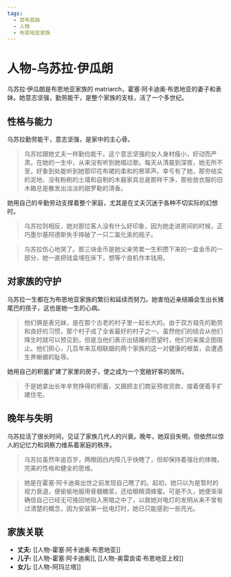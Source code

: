```yaml
---
tags:
  - 百年孤独
  - 人物
  - 布恩地亚家族
---
```


# 人物-乌苏拉·伊瓜朗

乌苏拉·伊瓜朗是布恩地亚家族的 matriarch，霍塞·阿卡迪奥·布恩地亚的妻子和表妹。她意志坚强，勤劳能干，是整个家族的支柱，活了一个多世纪。

## 性格与能力

乌苏拉勤劳能干，意志坚强，是家中的主心骨。

> 乌苏拉跟她丈夫一样勤俭能干。这个意志坚强的女人身材瘦小，好动而严肃。在她的一生中，从来没有听到她唱过歌。每天从清晨到深夜，她无所不至，好象到处能听到她那印花布裙的柔和的窸窣声。幸亏有了她，那夯结实的泥地、没有粉刷的土墙和自制的木器家具总是那样干净，那些放衣服的旧木箱总是散发出淡淡的甜罗勒的清香。

她用自己的辛勤劳动支撑着整个家庭，尤其是在丈夫沉迷于各种不切实际的幻想时。

> 乌苏拉则相反，她对那位客人没有什么好印象，因为她走进房间的时候，正巧墨尔基阿德斯失手摔破了一只二氯化汞的瓶子。

> 乌苏拉伤心地哭了。那三块金币是她父亲劳累一生积攒下来的一盒金币的一部分，她一直把钱盒埋在床下，想等个良机作本钱用。

## 对家族的守护

乌苏拉一生都在为布恩地亚家族的繁衍和延续而努力。她害怕近亲结婚会生出长猪尾巴的孩子，这也是她一生的心病。

> 他们俩是表兄妹，是在那个古老的村子里一起长大的。由于双方祖先的勤劳和良好的习惯，那个村子成了全省最好的村子之一。虽然他们的结合从他们降生时就可以预见到，但是当他们表示出结婚的愿望时，他们的亲属企图阻止。他们担心，几百年来互相联姻的两个家族的这一对健康的根苗，会遭遇生养蜥蜴的耻辱。

她用自己的积蓄扩建了家里的房子，使之成为一个宽敞好客的居所。

> 于是她拿出长年辛劳挣得的积蓄，又跟顾主们商妥预收货款，接着便着手扩建住宅。

## 晚年与失明

乌苏拉活了很长时间，见证了家族几代人的兴衰。晚年，她双目失明，但依然以惊人的记忆力和洞察力维系着家庭的秩序。

> 乌苏拉虽然年逾百岁，两眼因白内障几乎快瞎了，但却保持着强壮的体魄，完美的性格和健全的思维。

> 她是在霍塞·阿卡迪奥出世之前发现自己瞎了的。起初，她只以为是暂时的视力衰退，便偷偷地服用骨髓糖浆，还给眼睛滴蜂蜜。可是不久，她便渐渐确信自己已经无可挽回地陷入黑暗之中了，以致她对电灯的发明从来不曾有过清楚的概念，因为安装第一批电灯时，她已只能感到一些亮光。

## 家族关联

*   **丈夫:** [[人物-霍塞·阿卡迪奥·布恩地亚]]
*   **儿子:** [[人物-霍塞·阿卡迪奥]], [[人物-奥雷良诺·布恩地亚上校]]
*   **女儿:** [[人物-阿玛兰塔]]
